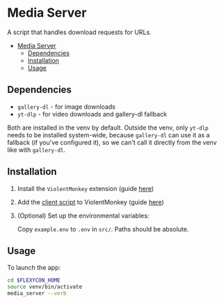 # Media Server

A script that handles download requests for URLs.

- [Media Server](#media-server)
    - [Dependencies](#dependencies)
    - [Installation](#installation)
    - [Usage](#usage)

## Dependencies

- `gallery-dl` - for image downloads
- `yt-dlp` - for video downloads and gallery-dl fallback

Both are installed in the venv by default. Outside the venv, only `yt-dlp` needs to be installed system-wide, because `gallery-dl` can use it as a fallback (if you've configured it), so we can't call it directly from the venv like with `gallery-dl`.

## Installation

1. Install the `ViolentMonkey` extension (guide [here](https://violentmonkey.github.io/get-it/))
2. Add the [client script](./js/client.js) to ViolentMonkey (guide [here](https://violentmonkey.github.io/guide/creating-a-userscript/))
3. (Optional) Set up the environmental variables:

    Copy `example.env` to `.env` in `src/`. Paths should be absolute.

## Usage

To launch the app:

```sh
cd $FLEXYCON_HOME
source venv/bin/activate
media_server --verb
```
